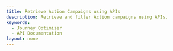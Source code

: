 ```yaml
---
title: Retrieve Action Campaigns using APIs
description: Retrieve and filter Action campaigns using APIs.
keywords: 
  - Journey Optimizer
  - API Documentation
layout: none
---
```


<RedoclyAPIBlock src="/journey-optimizer-apis/campaign-retrieve.yaml"/>
